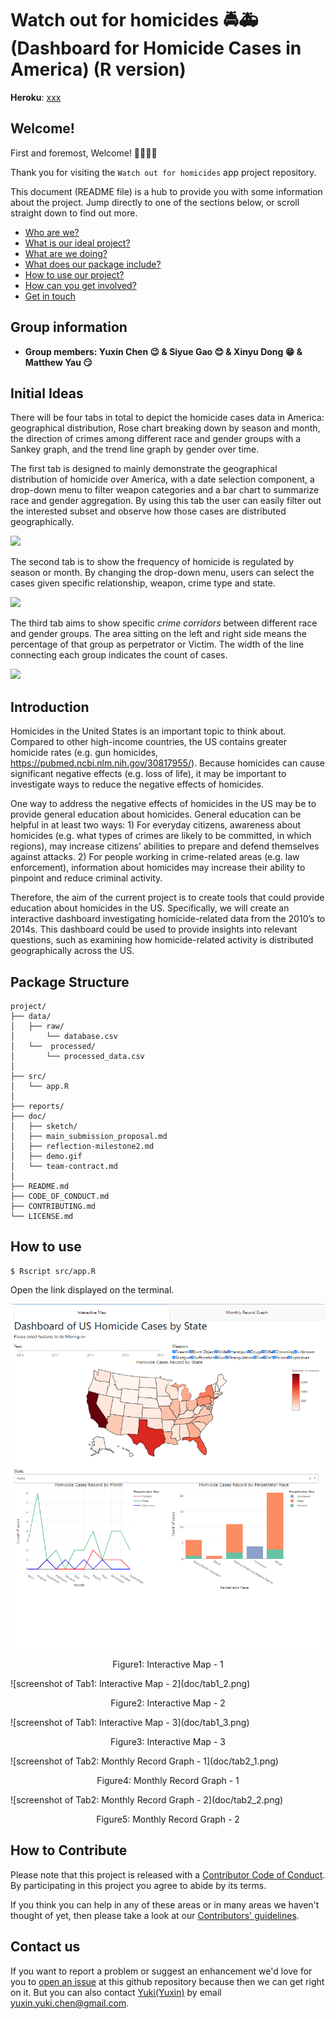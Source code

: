 # Watch out for homicides :oncoming_police_car::ambulance:(Dashboard for Homicide Cases in America) (R version)

**Heroku**: [xxx](xxxx)

## Welcome!

First and foremost, Welcome! :tada::balloon::balloon::balloon:         
             
Thank you for visiting the `Watch out for homicides` app project repository.          

This document (README file) is a hub to provide you with some information about the project. Jump directly to one of the sections below, or scroll straight down to find out more.

* [Who are we?](#Group-information)
* [What is our ideal project?](#Initial-Ideas)
* [What are we doing?](#Introduction)
* [What does our package include?](#Package-Structure)
* [How to use our project?](#How-to-use)
* [How can you get involved?](#How-to-Contribute)
* [Get in touch](#Contact-us)

## Group information
- **Group members: Yuxin Chen :wink: & Siyue Gao :blush: & Xinyu Dong :grin: & Matthew Yau :smirk:** 

## Initial Ideas

There will be four tabs in total to depict the homicide cases data in America: geographical distribution,  Rose chart breaking down by season and month, the direction of crimes among different race and gender groups with a Sankey graph, and the trend line graph by gender over time.  

The first tab is designed to mainly demonstrate the geographical distribution of homicide over America, with a date selection component, a drop-down menu to filter weapon categories and a bar chart to summarize race and gender aggregation. By using this tab the user can easily filter out the interested subset and observe how those cases are distributed geographically.

![](https://github.com/KingOfOrikid/DATA551_proj/blob/Xinyu/sketch/Tab1.png)

The second tab is to show the frequency of homicide is regulated by season or month. By changing the drop-down menu, users can select the cases given specific relationship, weapon, crime type and state.

![](https://github.com/KingOfOrikid/DATA551_proj/blob/Xinyu/sketch/Tab2.png)

The third tab aims to show specific *crime corridors* between different race and gender groups. The area sitting on the left and right side means the percentage of that group as perpetrator or Victim. The width of the line connecting each group indicates the count of cases. 

![](https://github.com/KingOfOrikid/DATA551_proj/blob/Xinyu/sketch/Tab3.png)

## Introduction
Homicides in the United States is an important topic to think about. Compared to other high-income countries, the US contains greater homicide rates (e.g. gun homicides, https://pubmed.ncbi.nlm.nih.gov/30817955/). Because homicides can cause significant negative effects (e.g. loss of life), it may be important to investigate ways to reduce the negative effects of homicides.                   
                               
One way to address the negative effects of homicides in the US may be to provide general education about homicides. General education can be helpful in at least two ways: 1) For everyday citizens, awareness about homicides (e.g. what types of crimes are likely to be committed, in which regions), may increase citizens’ abilities to prepare and defend themselves against attacks. 2) For people working in crime-related areas (e.g. law enforcement), information about homicides may increase their ability to pinpoint and reduce criminal activity.                                     
                  
Therefore, the aim of the current project is to create tools that could provide education about homicides in the US. Specifically, we will create an interactive dashboard investigating homicide-related data from the 2010’s to 2014s. This dashboard could be used to provide insights into relevant questions, such as examining how homicide-related activity is distributed geographically across the US.                

## Package Structure

```
project/
├── data/
│   ├── raw/  
│       └── database.csv
│   └──  processed/  
│       └── processed_data.csv
│
├── src/             
│   └── app.R
│
├── reports/
├── doc/
│   ├── sketch/
│   ├── main_submission_proposal.md
│   ├── reflection-milestone2.md
│   ├── demo.gif
│   └── team-contract.md
│
├── README.md
├── CODE_OF_CONDUCT.md
├── CONTRIBUTING.md
└── LICENSE.md
```

## How to use

```
$ Rscript src/app.R
```

Open the link displayed on the terminal.                     
                      
![screenshot of Tab1: Interactive Map - 1](doc/tab1_1.png)            
<p align="center">
Figure1: Interactive Map - 1
</p>           
![screenshot of Tab1: Interactive Map - 2](doc/tab1_2.png)            
<p align="center">
Figure2: Interactive Map - 2
</p>              
![screenshot of Tab1: Interactive Map - 3](doc/tab1_3.png)             
<p align="center">
Figure3: Interactive Map - 3
</p>       
![screenshot of Tab2: Monthly Record Graph - 1](doc/tab2_1.png)           
<p align="center">
Figure4: Monthly Record Graph - 1
</p>                       
![screenshot of Tab2: Monthly Record Graph - 2](doc/tab2_2.png)                   
<p align="center">
Figure5: Monthly Record Graph - 2
</p>                      

## How to Contribute
Please note that this project is released with a [Contributor Code of Conduct](https://github.com/KingOfOrikid/DATA551_proj/blob/main/CODE_OF_CONDUCT.md).
By participating in this project you agree to abide by its terms.              
         
If you think you can help in any of these areas or in many areas we haven't thought of yet, then please take a look at our [Contributors' guidelines](https://github.com/KingOfOrikid/DATA551_proj/blob/main/CONTRIBUTING.md).          
           
## Contact us
If you want to report a problem or suggest an enhancement we'd love for you to [open an issue](../../issues) at this github repository because then we can get right on it. But you can also contact [Yuki(Yuxin)](https://github.com/KingOfOrikid) by email yuxin.yuki.chen@gmail.com.